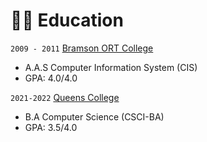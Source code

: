 # 👨‍🎓 Education

`2009 - 2011` [Bramson ORT College](https://bramsonort.edu/)
- A.A.S Computer Information System (CIS)
- GPA: 4.0/4.0

`2021-2022` [Queens College](https://www.qc.cuny.edu/)
- B.A Computer Science (CSCI-BA)
- GPA: 3.5/4.0